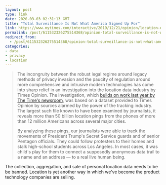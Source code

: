 ```yaml
---
layout: post
type: link
date: 2020-03-03 02:31:13 GMT
title: "Total Surveillance Is Not What America Signed Up For"
link: https://www.nytimes.com/interactive/2019/12/21/opinion/location-data-privacy-rights.html
permalink: /post/611532326275514368/opinion-total-surveillance-is-not-what-america
redirect_from: 
  - /post/611532326275514368/opinion-total-surveillance-is-not-what-america
categories:
- data
- privacy
- location
---
```


<p><blockquote><p>The incongruity between the robust legal regime around legacy methods of privacy invasion and the paucity of regulation around more comprehensive and intrusive modern technologies has come into sharp relief in an investigation into the location data industry by Times Opinion. The investigation, which <a href="https://www.nytimes.com/interactive/2018/12/10/business/location-data-privacy-apps.html">builds on work last year by The Time's newsroom</a>, was based on a dataset provided to Times Opinion by sources alarmed by the power of the tracking industry. The largest such file known to have been examined by journalists, it reveals more than 50 billion location pings from the phones of more than 12 million Americans across several major cities.</p>

<p>By analyzing these pings, our journalists were able to track the movements of President Trump's Secret Service guards and of senior Pentagon officials. They could follow protesters to their homes and stalk high-school students across Los Angeles. In most cases, it was child's play for them to connect a supposedly anonymous data trail to a name and an address — to a real live human being.</p></blockquote>
<p>The collection, aggregation, and sale of personal location data needs to be be banned. Location is yet another way in which we've become the product technology companies are selling.</p></p>